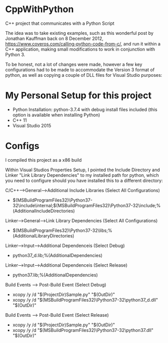 # CppWithPython
C++ project that communicates with a Python Script

The idea was to take existing examples, such as this wonderful post by Jonathan Kauffman back on 8 December 2012, https://www.coveros.com/calling-python-code-from-c/, and run it within a C++ application, making small modifications to work in conjunction with Python 3. 

To be honest, not a lot of changes were made, however a few key configurations had to be made to accommodate the Version 3 format of python, as well as copying a couple of DLL files for Visual Studio purposes:

# My Personal Setup for this project
- Python Installation: python-3.7.4 with debug install files included (this option is available when installing Python)
- C++ 11
- Visual Studio 2015


# Configs
I compiled this project as a x86 build

Within Visual Studios Properties Setup, I pointed the Include Directory and Linker "Link Library Dependencies" to my installed path for python, which you need to configure should you have installed this to a different directory: 

C/C++-->General-->Additional Include Libraries (Select All Configurations)
- $(MSBuildProgramFiles32)\Python37-32\include\internal;$(MSBuildProgramFiles32)\Python37-32\include;%(AdditionalIncludeDirectories)

Linker-->General-->Link Library Dependencies (Select All Configurations)
- $(MSBuildProgramFiles32)\Python37-32\libs;%(AdditionalLibraryDirectories)

Linker-->Input-->Additional Dependenceis (Select Debug)
- python37_d.lib;%(AdditionalDependencies)

Linker-->Input-->Additional Dependenceis (Select Release)
- python37.lib;%(AdditionalDependencies)

Build Events --> Post-Build Event (Select Debug)
- xcopy /y /d "$(ProjectDir)Sample.py" "$(OutDir)"
- xcopy /y /d "$(MSBuildProgramFiles32)\Python37-32\python37_d.dll" "$(OutDir)"

Build Events --> Post-Build Event (Select Release)
- xcopy /y /d "$(ProjectDir)Sample.py" "$(OutDir)"
- xcopy /y /d "$(MSBuildProgramFiles32)\Python37-32\python37.dll" "$(OutDir)"
